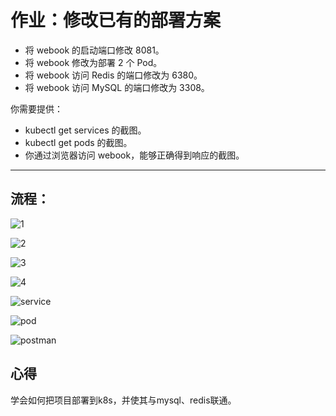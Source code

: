 # 作业：修改已有的部署方案
* 将 webook 的启动端口修改 8081。
* 将 webook 修改为部署 2 个 Pod。
* 将 webook 访问 Redis 的端口修改为 6380。
* 将 webook 访问 MySQL 的端口修改为 3308。

你需要提供：

* kubectl get services 的截图。
* kubectl get pods 的截图。
* 你通过浏览器访问 webook，能够正确得到响应的截图。

---

## 流程：

![1]()

![2]()

![3]()

![4]()

![service]()

![pod]()

![postman]()

## 心得

学会如何把项目部署到k8s，并使其与mysql、redis联通。